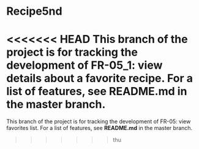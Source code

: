 # Recipe5nd
<<<<<<< HEAD
This branch of the project is for tracking the development of FR-05_1: view details about a favorite recipe. For a list of features, see **README.md** in the master branch.
=======
This branch of the project is for tracking the development of FR-05: view favorites list. For a list of features, see **README.md** in the master branch.
>>>>>>> thu
